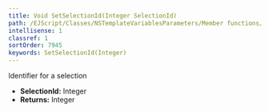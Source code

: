 ```yaml
---
title: Void SetSelectionId(Integer SelectionId)
path: /EJScript/Classes/NSTemplateVariablesParameters/Member functions/Void SetSelectionId(Integer p_0)
intellisense: 1
classref: 1
sortOrder: 7945
keywords: SetSelectionId(Integer)
---
```



Identifier for a selection



* **SelectionId:** Integer
* **Returns:** Integer


